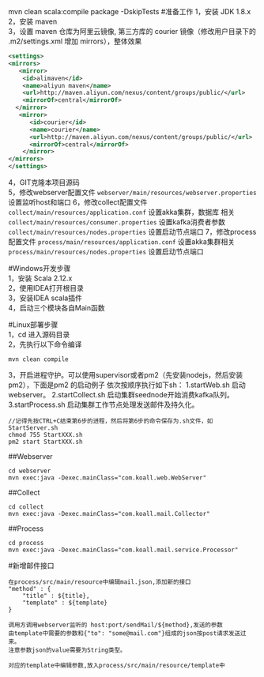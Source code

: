 mvn clean scala:compile  package -DskipTests
#准备工作
1，安装 JDK 1.8.x  
2，安装 maven  
3，设置 maven 仓库为阿里云镜像, 第三方库的 courier 镜像（修改用户目录下的 .m2/settings.xml 增加 mirrors），整体效果
```xml
<settings>
<mirrors>
   <mirror>
    <id>alimaven</id>
    <name>aliyun maven</name>
    <url>http://maven.aliyun.com/nexus/content/groups/public/</url>
    <mirrorOf>central</mirrorOf>       
  </mirror>
   <mirror>
      <id>courier</id>
      <name>courier</name>
      <url>http://maven.aliyun.com/nexus/content/groups/public/</url>
      <mirrorOf>central</mirrorOf>       
    </mirror>
</mirrors>
</settings>
```
4，GIT克隆本项目源码  
5，修改webserver配置文件 `webserver/main/resources/webserver.properties`设置监听host和端口
6，修改collect配置文件 `collect/main/resources/application.conf` 设置akka集群，数据库 相关
                       `collect/main/resources/consumer.properties` 设置kafka消费者参数
                       `collect/main/resources/nodes.properties` 设置启动节点端口
7，修改process配置文件 `process/main/resources/application.conf` 设置akka集群相关
                       `process/main/resources/nodes.properties` 设置启动节点端口
  



#Windows开发步骤   
1，安装 Scala 2.12.x  
2，使用IDEA打开根目录  
3，安装IDEA scala插件  
4，启动三个模块各自Main函数

#Linux部署步骤  
1，cd 进入源码目录  
2，先执行以下命令编译
```
mvn clean compile
```

3，开启进程守护。可以使用supervisor或者pm2（先安装nodejs，然后安装pm2），下面是pm2 的启动例子
   依次按顺序执行如下sh：
   1.startWeb.sh     启动webserver。
   2.startCollect.sh 启动集群seednode开始消费kafka队列。
   3.startProcess.sh 启动集群工作节点处理发送邮件及持久化。
```$xslt
//记得先按CTRL+C结束第6步的进程，然后将第6步的命令保存为.sh文件，如 StartServer.sh
chmod 755 StartXXX.sh
pm2 start StartXXX.sh
```


##Webserver
```
cd webserver
mvn exec:java -Dexec.mainClass="com.koall.web.WebServer"
```

##Collect
```
cd collect
mvn exec:java -Dexec.mainClass="com.koall.mail.Collector"
```

##Process
```
cd process
mvn exec:java -Dexec.mainClass="com.koall.mail.service.Processor"
```

#新增邮件接口
```
在process/src/main/resource中编辑mail.json,添加新的接口
"method" : {
    "title" : ${title},
    "template" : ${template}
}

调用方调用webserver监听的 host:port/sendMail/${method},发送的参数
由template中需要的参数和{"to": "some@mail.com"}组成的json按post请求发送过来。
注意参数json的value需要为String类型。

对应的template中编辑参数,放入process/src/main/resource/template中
```